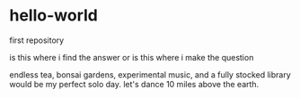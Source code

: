 # hello-world
first repository

is this where i find the answer
or is this where i make the question

endless tea, bonsai gardens, experimental music, and a fully stocked library would be my perfect solo day.
let's dance 10 miles above the earth.
